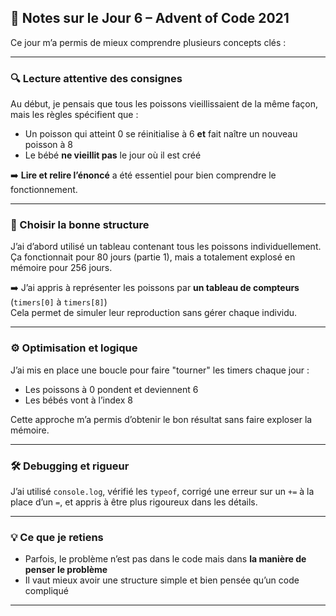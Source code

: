 ## 🧠 Notes sur le Jour 6 – Advent of Code 2021

Ce jour m’a permis de mieux comprendre plusieurs concepts clés :

---

### 🔍 Lecture attentive des consignes

Au début, je pensais que tous les poissons vieillissaient de la même façon, mais les règles spécifient que :

- Un poisson qui atteint 0 se réinitialise à 6 **et** fait naître un nouveau poisson à 8
- Le bébé **ne vieillit pas** le jour où il est créé

➡️ **Lire et relire l’énoncé** a été essentiel pour bien comprendre le fonctionnement.

---

### 🧱 Choisir la bonne structure

J’ai d’abord utilisé un tableau contenant tous les poissons individuellement.  
Ça fonctionnait pour 80 jours (partie 1), mais a totalement explosé en mémoire pour 256 jours.

➡️ J’ai appris à représenter les poissons par **un tableau de compteurs** (`timers[0]` à `timers[8]`)  
Cela permet de simuler leur reproduction sans gérer chaque individu.

---

### ⚙️ Optimisation et logique

J’ai mis en place une boucle pour faire "tourner" les timers chaque jour :

- Les poissons à 0 pondent et deviennent 6
- Les bébés vont à l’index 8

Cette approche m’a permis d’obtenir le bon résultat sans faire exploser la mémoire.

---

### 🛠️ Debugging et rigueur

J’ai utilisé `console.log`, vérifié les `typeof`, corrigé une erreur sur un `+=` à la place d’un `=`, et appris à être plus rigoureux dans les détails.

---

### 💡 Ce que je retiens

- Parfois, le problème n’est pas dans le code mais dans **la manière de penser le problème**
- Il vaut mieux avoir une structure simple et bien pensée qu’un code compliqué

---
